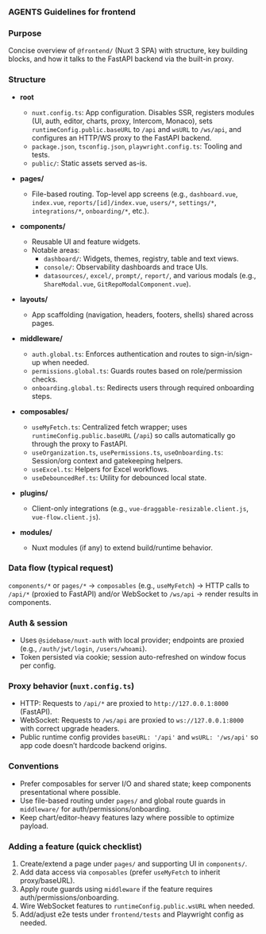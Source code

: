 ### AGENTS Guidelines for frontend

### Purpose
Concise overview of `@frontend/` (Nuxt 3 SPA) with structure, key building blocks, and how it talks to the FastAPI backend via the built-in proxy.

### Structure
- **root**
  - `nuxt.config.ts`: App configuration. Disables SSR, registers modules (UI, auth, editor, charts, proxy, Intercom, Monaco), sets `runtimeConfig.public.baseURL` to `/api` and `wsURL` to `/ws/api`, and configures an HTTP/WS proxy to the FastAPI backend.
  - `package.json`, `tsconfig.json`, `playwright.config.ts`: Tooling and tests.
  - `public/`: Static assets served as-is.

- **pages/**
  - File-based routing. Top-level app screens (e.g., `dashboard.vue`, `index.vue`, `reports/[id]/index.vue`, `users/*`, `settings/*`, `integrations/*`, `onboarding/*`, etc.).

- **components/**
  - Reusable UI and feature widgets.
  - Notable areas:
    - `dashboard/`: Widgets, themes, registry, table and text views.
    - `console/`: Observability dashboards and trace UIs.
    - `datasources/`, `excel/`, `prompt/`, `report/`, and various modals (e.g., `ShareModal.vue`, `GitRepoModalComponent.vue`).

- **layouts/**
  - App scaffolding (navigation, headers, footers, shells) shared across pages.

- **middleware/**
  - `auth.global.ts`: Enforces authentication and routes to sign-in/sign-up when needed.
  - `permissions.global.ts`: Guards routes based on role/permission checks.
  - `onboarding.global.ts`: Redirects users through required onboarding steps.

- **composables/**
  - `useMyFetch.ts`: Centralized fetch wrapper; uses `runtimeConfig.public.baseURL` (`/api`) so calls automatically go through the proxy to FastAPI.
  - `useOrganization.ts`, `usePermissions.ts`, `useOnboarding.ts`: Session/org context and gatekeeping helpers.
  - `useExcel.ts`: Helpers for Excel workflows.
  - `useDebouncedRef.ts`: Utility for debounced local state.

- **plugins/**
  - Client-only integrations (e.g., `vue-draggable-resizable.client.js`, `vue-flow.client.js`).

- **modules/**
  - Nuxt modules (if any) to extend build/runtime behavior.

### Data flow (typical request)
`components/*` or `pages/*` → `composables` (e.g., `useMyFetch`) → HTTP calls to `/api/*` (proxied to FastAPI) and/or WebSocket to `/ws/api` → render results in components.

### Auth & session
- Uses `@sidebase/nuxt-auth` with local provider; endpoints are proxied (e.g., `/auth/jwt/login`, `/users/whoami`).
- Token persisted via cookie; session auto-refreshed on window focus per config.

### Proxy behavior (`nuxt.config.ts`)
- HTTP: Requests to `/api/*` are proxied to `http://127.0.0.1:8000` (FastAPI).
- WebSocket: Requests to `/ws/api` are proxied to `ws://127.0.0.1:8000` with correct upgrade headers.
- Public runtime config provides `baseURL: '/api'` and `wsURL: '/ws/api'` so app code doesn’t hardcode backend origins.

### Conventions
- Prefer composables for server I/O and shared state; keep components presentational where possible.
- Use file-based routing under `pages/` and global route guards in `middleware/` for auth/permissions/onboarding.
- Keep chart/editor-heavy features lazy where possible to optimize payload.

### Adding a feature (quick checklist)
1. Create/extend a page under `pages/` and supporting UI in `components/`.
2. Add data access via `composables` (prefer `useMyFetch` to inherit proxy/baseURL).
3. Apply route guards using `middleware` if the feature requires auth/permissions/onboarding.
4. Wire WebSocket features to `runtimeConfig.public.wsURL` when needed.
5. Add/adjust e2e tests under `frontend/tests` and Playwright config as needed.